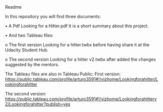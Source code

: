 Readme

In this repository you will find three documents:

•	A Pdf Looking for a Hitter.pdf It is a short summary about this project.

•	And two Tableau files:

o	The first version Looking for a hitter.twbx before having share it at the Udacity Student Hub.

o	The second version Looking for a hitter v2.twbx after added the changes suggested by the mentors.

The Tableau files are also in Tableau Public:
First version:
https://public.tableau.com/profile/arturo3591#!/vizhome/Lookingforahitter/Lookingforahitter

The second version:
https://public.tableau.com/profile/arturo3591#!/vizhome/Lookingforahitterv2/Lookingforahitter?publish=yes

